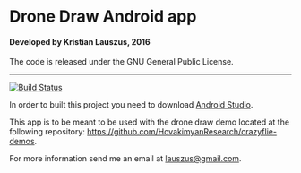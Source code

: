 # Drone Draw Android app
#### Developed by Kristian Lauszus, 2016

The code is released under the GNU General Public License.
_________
[![Build Status](https://travis-ci.org/Lauszus/DroneDraw.svg?branch=master)](https://travis-ci.org/Lauszus/DroneDraw)

In order to built this project you need to download [Android Studio](http://developer.android.com/sdk/index.html).

This app is to be meant to be used with the drone draw demo located at the following repository: <https://github.com/HovakimyanResearch/crazyflie-demos>.

For more information send me an email at <lauszus@gmail.com>.
